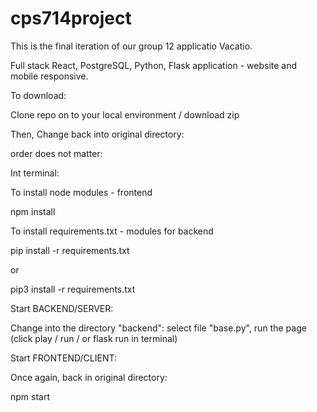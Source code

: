 # cps714project


This is the final iteration of our group 12 applicatio Vacatio.

Full stack React, PostgreSQL, Python, Flask application - website and mobile responsive.

To download:

Clone repo on to your local environment / download zip

Then, Change back into original directory:

order does not matter:

Int terminal:

To install node modules - frontend

npm install 

To install requirements.txt - modules for backend

pip install -r requirements.txt

or

pip3 install -r requirements.txt

Start BACKEND/SERVER:

Change into the directory "backend": select file "base.py", run the page (click play / run / or flask run in terminal)

Start FRONTEND/CLIENT:

Once again, back in original directory:

npm start
